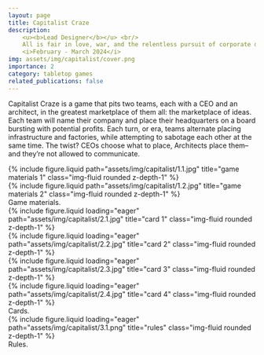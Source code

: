 ```yaml
---
layout: page
title: Capitalist Craze
description:
    <u><b>Lead Designer</b></u> <br/> 
    All is fair in love, war, and the relentless pursuit of corporate domination. <br/> 
    <i>February - March 2024</i>
img: assets/img/capitalist/cover.png
importance: 2
category: tabletop games
related_publications: false
---
```


Capitalist Craze is a game that pits two teams, each with a CEO and an architect, in the greatest marketplace of them all: the marketplace of ideas. Each team will name their company and place their headquarters on a board bursting with potential profits. Each turn, or era, teams alternate placing infrastructure and factories, while attempting to sabotage each other at the same time. The twist? CEOs choose what to place, Architects place them– and they’re not allowed to communicate.

<div class="row justify-content-sm-center">
    <div class="col-sm mt-3 mt-md-0">
        {% include figure.liquid path="assets/img/capitalist/1.1.jpg" title="game materials 1" class="img-fluid rounded z-depth-1" %}
    </div>
    <div class="col-sm mt-3 mt-md-0">
        {% include figure.liquid path="assets/img/capitalist/1.2.jpg" title="game materials 2" class="img-fluid rounded z-depth-1" %}
    </div>
</div>
<div class="caption">
    Game materials.
</div>

<div class="row">
    <div class="col-3 mt-3 mt-md-0">
        {% include figure.liquid loading="eager" path="assets/img/capitalist/2.1.jpg" title="card 1" class="img-fluid rounded z-depth-1" %}
    </div>
    <div class="col-3 mt-3 mt-md-0">
        {% include figure.liquid loading="eager" path="assets/img/capitalist/2.2.jpg" title="card 2" class="img-fluid rounded z-depth-1" %}
    </div>
    <div class="col-3 mt-3 mt-md-0">
        {% include figure.liquid loading="eager" path="assets/img/capitalist/2.3.jpg" title="card 3" class="img-fluid rounded z-depth-1" %}
    </div>
    <div class="col-3 mt-3 mt-md-0">
        {% include figure.liquid loading="eager" path="assets/img/capitalist/2.4.jpg" title="card 4" class="img-fluid rounded z-depth-1" %}
    </div>
</div>
<div class="caption">
    Cards.
</div>

<div class="row">
    <div class="col-sm mt-3 mt-md-0">
        {% include figure.liquid loading="eager" path="assets/img/capitalist/3.1.png" title="rules" class="img-fluid rounded z-depth-1" %}
    </div>
</div>
<div class="caption">
    Rules.
</div>